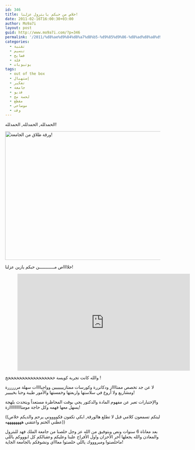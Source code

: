 ```yaml
---
id: 346
title: خلاص من حبكم يابترول عزلنا!
date: 2011-02-16T16:00:30+03:00
author: Mo9a7i
layout: post
guid: http://www.mo9a7i.com/?p=346
permalink: '/2011/%d8%ae%d9%84%d8%a7%d8%b5-%d9%85%d9%86-%d8%ad%d8%a8%d9%83%d9%85-%d9%8a%d8%a7%d8%a8%d8%aa%d8%b1%d9%88%d9%84-%d8%b9%d8%b2%d9%84%d9%86%d8%a7/'
categories:
  - تقنية
  - تنسيم
  - فضايح
  - فلة
  - يوتيوبات
tags:
  - out of the box
  - إستهبال
  - تفكير
  - جامعة
  - فديو
  - لحسة مخ
  - مقطع
  - موصاحي
  - وقت
---
```

الحمدلله, الحمدلله, الحمدلله!

<img class="alignnone" title="إطلاق سراح غير مشروط!" src="http://www.mo9a7i.com/images/Grad.jpg" alt="ورقة طلاق من الجامعة!" width="560" height="418" /> 

خلااااص مــــــــــــن حبكم يازين عزلنا!


<figure class="video_container">
  <iframe width="560" height="315" src="http://www.youtube.com/watch?v=e-pdgNDLQ1I" frameborder="0" allow="accelerometer; autoplay; clipboard-write; encrypted-media; gyroscope; picture-in-picture" allowfullscreen></iframe>
</figure>


والله كانت تجربة كويسة خخخخخخخخخخخخخخخخخخ !

لا عن جد تخصص ممتااااز ودكاتررة وكورسات ممتازييييييين وواجباااات سهلة مرررررة ومشاريع ولا أروع في سلاستها واربعتها وخمستها والأمور طيبة وحنا بخيييير!

والإختبارات تعبر عن مفهوم المادة والدكتور يجي بوقت المحاظرة مستعداً ويتحدث بلهجة يسهل معها فهمه وكل حاجة مومتاااااااااازة!

((ليتكم تسمعون كلامي قبل لا تطلع هالورقة, ابكي تكفون فكووووني يرحم والديكم خلاص عطني الختم واعتقني ههههههههه))

بعد معاناة 6 سنوات ونص وبتوفيق من الله عز وجل خلصنا من جامعة الملك فهد للبترول والمعادن والله يجعلها آخر الأحزان واول الأفراح علينا وعليكم وعقبالكم كل ابوووكم ياللي ماخلصتوا ومبروووك ياللي خلصتوا معاااي ونشوفكم بالجامعة الجاية!